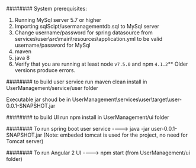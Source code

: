 ########
System prerequisites:
1. Running MySql server 5.7 or higher
2. Importing sqlScipt/usermanagementdb.sql to MySql server
3. Change username/password for spring datasource from services\user\src\main\resources\application.yml to be valid username/password for MySql
4. maven
5. java 8
6. Verify that you are running at least node `v7.5.0` and npm `4.1.2`** Older versions produce errors.


########
to build user service run maven clean install in UserManagement/service/user folder

Executable jar shoud be in UserManagement\services\user\target\user-0.0.1-SNAPSHOT.jar

########
to build UI run npm install in UserManagement/ui folder

########
To run spring boot user service ----> java -jar user-0.0.1-SNAPSHOT.jar (Note: embeded tomcat is used for the project, no need for Tomcat server)

########
To run Angular 2 UI ----> npm start (from UserManagement/ui folder)